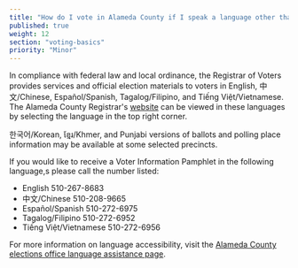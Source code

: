 ```yaml
---
title: "How do I vote in Alameda County if I speak a language other than English?"
published: true
weight: 12
section: "voting-basics"
priority: "Minor"
---
```


In compliance with federal law and local ordinance, the Registrar of Voters provides services and official election materials to voters in English, 中文/Chinese, Español/Spanish, Tagalog/Filipino, and Tiếng Việt/Vietnamese. The Alameda County Registrar's [website](https://www.acvote.org/index) can be viewed in these languages by selecting the language in the top right corner.  

한국어/Korean, ខ្មែរ/Khmer, and Punjabi versions of ballots and polling place information may be available at some selected precincts.  

If you would like to receive a Voter Information Pamphlet in the following language,s please call the number listed:  
- English 510-267-8683  
- 中文/Chinese 510-208-9665  
- Español/Spanish 510-272-6975  
- Tagalog/Filipino 510-272-6952  
- Tiếng Việt/Vietnamese 510-272-6956

For more information on language accessibility, visit the [Alameda County elections office language assistance page](https://www.acvote.org/language).

